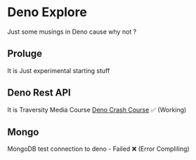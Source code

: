 # Deno Explore

Just some musings in Deno cause why not ?
## Proluge 
It is Just experimental starting stuff

## Deno Rest API 
It is Traversity Media Course [Deno Crash Course](https://www.youtube.com/watch?v=NHHhiqwcfRM) ✅ (Working)

## Mongo 

MongoDB test connection to deno - Failed ❌ (Error Compliling)